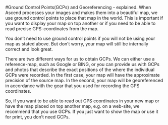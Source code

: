 #Ground Control Points(GCPs) and Georeferencing - explained.
When Ascend processes your images and makes them into a beautiful map, we use ground control points to place that map in the world. This is important if you want to display your map on top another or if you need to be able to read precise GPS-coordinates from the map.

You don’t need to use ground control points if you will not be using your map as stated above. But don’t worry, your map will still be internally correct and look great.

There are two different ways for us to obtain GCPs. We can either use a reference-map, such as Google or BING, or you can provide us with GCPs and photos that describe the exact positions of the where the individual GCPs were recorded.
In the first case, your map will have the approximate precision of the source map. In the second, your map will be georeferenced in accordance with the gear that you used for recording the GPS coordinates.

So, if you want to be able to read out GPS coordinates in your new map or have the map placed on top another map, e.g. on a web-site, we recommend that you use GCPs. If you just want to show the map or use it for print, you don’t need GCPs.
